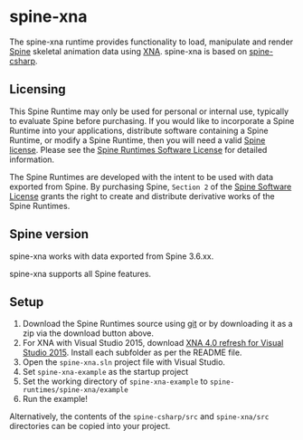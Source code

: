 # spine-xna

The spine-xna runtime provides functionality to load, manipulate and render [Spine](http://esotericsoftware.com) skeletal animation data using [XNA](http://msdn.microsoft.com/xna/). spine-xna is based on [spine-csharp](https://github.com/EsotericSoftware/spine-runtimes/tree/master/spine-csharp).

## Licensing

This Spine Runtime may only be used for personal or internal use, typically to evaluate Spine before purchasing. If you would like to incorporate a Spine Runtime into your applications, distribute software containing a Spine Runtime, or modify a Spine Runtime, then you will need a valid [Spine license](https://esotericsoftware.com/spine-purchase). Please see the [Spine Runtimes Software License](http://esotericsoftware.com/git/spine-runtimes/blob/LICENSE) for detailed information.

The Spine Runtimes are developed with the intent to be used with data exported from Spine. By purchasing Spine, `Section 2` of the [Spine Software License](https://esotericsoftware.com/files/license.txt) grants the right to create and distribute derivative works of the Spine Runtimes.

## Spine version

spine-xna works with data exported from Spine 3.6.xx.

spine-xna supports all Spine features.

## Setup

1. Download the Spine Runtimes source using [git](https://help.github.com/articles/set-up-git) or by downloading it as a zip via the download button above.
1. For XNA with Visual Studio 2015, download [XNA 4.0 refresh for Visual Studio 2015](https://mxa.codeplex.com/releases/view/618279). Install each subfolder as per the README file.   
1. Open the `spine-xna.sln` project file with Visual Studio.
1. Set `spine-xna-example` as the startup project
1. Set the working directory of `spine-xna-example` to `spine-runtimes/spine-xna/example`
1. Run the example!

Alternatively, the contents of the `spine-csharp/src` and `spine-xna/src` directories can be copied into your project.
